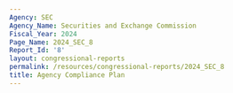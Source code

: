 ```yaml
---
Agency: SEC
Agency_Name: Securities and Exchange Commission
Fiscal_Year: 2024
Page_Name: 2024_SEC_8
Report_Id: '8'
layout: congressional-reports
permalink: /resources/congressional-reports/2024_SEC_8
title: Agency Compliance Plan
---
```

